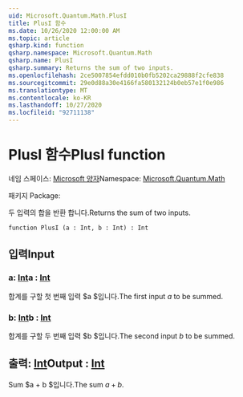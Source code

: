 ```yaml
---
uid: Microsoft.Quantum.Math.PlusI
title: PlusI 함수
ms.date: 10/26/2020 12:00:00 AM
ms.topic: article
qsharp.kind: function
qsharp.namespace: Microsoft.Quantum.Math
qsharp.name: PlusI
qsharp.summary: Returns the sum of two inputs.
ms.openlocfilehash: 2ce5007854efdd010b0fb5202ca29888f2cfe838
ms.sourcegitcommit: 29e0d88a30e4166fa580132124b0eb57e1f0e986
ms.translationtype: MT
ms.contentlocale: ko-KR
ms.lasthandoff: 10/27/2020
ms.locfileid: "92711138"
---
```

# <a name="plusi-function"></a><span data-ttu-id="8caf9-102">PlusI 함수</span><span class="sxs-lookup"><span data-stu-id="8caf9-102">PlusI function</span></span>

<span data-ttu-id="8caf9-103">네임 스페이스: [Microsoft 양자](xref:Microsoft.Quantum.Math)</span><span class="sxs-lookup"><span data-stu-id="8caf9-103">Namespace: [Microsoft.Quantum.Math](xref:Microsoft.Quantum.Math)</span></span>

<span data-ttu-id="8caf9-104">패키지 [](https://nuget.org/packages/)</span><span class="sxs-lookup"><span data-stu-id="8caf9-104">Package: [](https://nuget.org/packages/)</span></span>


<span data-ttu-id="8caf9-105">두 입력의 합을 반환 합니다.</span><span class="sxs-lookup"><span data-stu-id="8caf9-105">Returns the sum of two inputs.</span></span>

```qsharp
function PlusI (a : Int, b : Int) : Int
```


## <a name="input"></a><span data-ttu-id="8caf9-106">입력</span><span class="sxs-lookup"><span data-stu-id="8caf9-106">Input</span></span>

### <a name="a--int"></a><span data-ttu-id="8caf9-107">a: [Int](xref:microsoft.quantum.lang-ref.int)</span><span class="sxs-lookup"><span data-stu-id="8caf9-107">a : [Int](xref:microsoft.quantum.lang-ref.int)</span></span>

<span data-ttu-id="8caf9-108">합계를 구할 첫 번째 입력 $a $입니다.</span><span class="sxs-lookup"><span data-stu-id="8caf9-108">The first input $a$ to be summed.</span></span>


### <a name="b--int"></a><span data-ttu-id="8caf9-109">b: [Int](xref:microsoft.quantum.lang-ref.int)</span><span class="sxs-lookup"><span data-stu-id="8caf9-109">b : [Int](xref:microsoft.quantum.lang-ref.int)</span></span>

<span data-ttu-id="8caf9-110">합계를 구할 두 번째 입력 $b $입니다.</span><span class="sxs-lookup"><span data-stu-id="8caf9-110">The second input $b$ to be summed.</span></span>



## <a name="output--int"></a><span data-ttu-id="8caf9-111">출력: [Int](xref:microsoft.quantum.lang-ref.int)</span><span class="sxs-lookup"><span data-stu-id="8caf9-111">Output : [Int](xref:microsoft.quantum.lang-ref.int)</span></span>

<span data-ttu-id="8caf9-112">Sum $a + b $입니다.</span><span class="sxs-lookup"><span data-stu-id="8caf9-112">The sum $a + b$.</span></span>